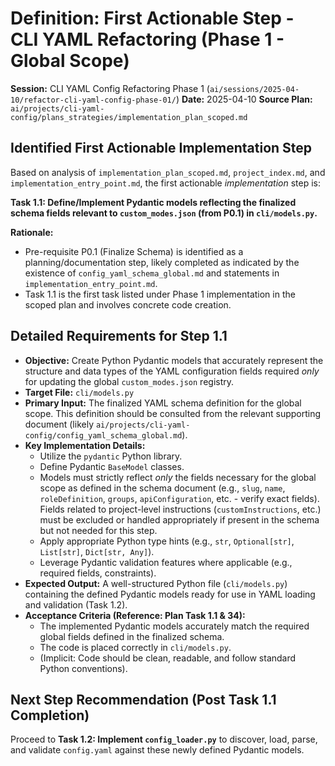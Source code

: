 # Definition: First Actionable Step - CLI YAML Refactoring (Phase 1 - Global Scope)

**Session:** CLI YAML Config Refactoring Phase 1 (`ai/sessions/2025-04-10/refactor-cli-yaml-config-phase-01/`)
**Date:** 2025-04-10
**Source Plan:** `ai/projects/cli-yaml-config/plans_strategies/implementation_plan_scoped.md`

## Identified First Actionable Implementation Step

Based on analysis of `implementation_plan_scoped.md`, `project_index.md`, and `implementation_entry_point.md`, the first actionable *implementation* step is:

**Task 1.1: Define/Implement Pydantic models reflecting the finalized schema fields relevant to `custom_modes.json` (from P0.1) in `cli/models.py`.**

**Rationale:**
*   Pre-requisite P0.1 (Finalize Schema) is identified as a planning/documentation step, likely completed as indicated by the existence of `config_yaml_schema_global.md` and statements in `implementation_entry_point.md`.
*   Task 1.1 is the first task listed under Phase 1 implementation in the scoped plan and involves concrete code creation.

## Detailed Requirements for Step 1.1

*   **Objective:** Create Python Pydantic models that accurately represent the structure and data types of the YAML configuration fields required *only* for updating the global `custom_modes.json` registry.
*   **Target File:** `cli/models.py`
*   **Primary Input:** The finalized YAML schema definition for the global scope. This definition should be consulted from the relevant supporting document (likely `ai/projects/cli-yaml-config/config_yaml_schema_global.md`).
*   **Key Implementation Details:**
    *   Utilize the `pydantic` Python library.
    *   Define Pydantic `BaseModel` classes.
    *   Models must strictly reflect *only* the fields necessary for the global scope as defined in the schema document (e.g., `slug`, `name`, `roleDefinition`, `groups`, `apiConfiguration`, etc. - verify exact fields). Fields related to project-level instructions (`customInstructions`, etc.) must be excluded or handled appropriately if present in the schema but not needed for this step.
    *   Apply appropriate Python type hints (e.g., `str`, `Optional[str]`, `List[str]`, `Dict[str, Any]`).
    *   Leverage Pydantic validation features where applicable (e.g., required fields, constraints).
*   **Expected Output:** A well-structured Python file (`cli/models.py`) containing the defined Pydantic models ready for use in YAML loading and validation (Task 1.2).
*   **Acceptance Criteria (Reference: Plan Task 1.1 & 34):**
    *   The implemented Pydantic models accurately match the required global fields defined in the finalized schema.
    *   The code is placed correctly in `cli/models.py`.
    *   (Implicit: Code should be clean, readable, and follow standard Python conventions).

## Next Step Recommendation (Post Task 1.1 Completion)

Proceed to **Task 1.2: Implement `config_loader.py`** to discover, load, parse, and validate `config.yaml` against these newly defined Pydantic models.